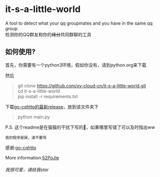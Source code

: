 # it-s-a-little-world
A tool to detect what your qq groupmates and you have in the same qq group  
检测你的QQ群友和你的~~缘分~~共同群聊的工具
## 如何使用?
首先，你需要有一个python3环境，假如你没有，请到python.org来下载

然后
> git clone https://github.com/xy-cloud-cn/it-s-a-little-world.git  
> cd it-s-a-little-world  
> pip install -r requirements.txt  

下载[go-cqhttp的最新release](https://github.com/Mrs4s/go-cqhttp/releases/latest)，放到该文件夹下

> python main.py  

P.S. 这个readme是在猫猫的干扰下写的🤣，如果哪里写错了可以及时指出ww

``我的程序是屎，请不要骂``

感谢:[go-cqhttp](https://github.com/Mrs4s/go-cqhttp)

More information:[52PoJie]()

###### 我很可爱，请给我star
